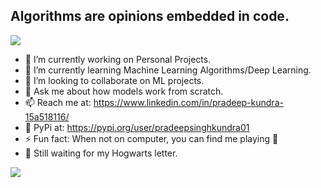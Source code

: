 ## Algorithms are opinions embedded in code.
<img src="https://github.com/Iampradeepkundra/Iampradeepkundra/blob/master/biker.gif">

- 🔭 I’m currently working on Personal Projects.
- 🌱 I’m currently learning Machine Learning Algorithms/Deep Learning.
- 👯 I’m looking to collaborate on ML projects.
- 💬 Ask me about how models work from scratch.
- 📫 Reach me at: https://www.linkedin.com/in/pradeep-kundra-15a518116/
- 🐍 PyPi at: https://pypi.org/user/pradeepsinghkundra01
- ⚡ Fun fact: When not on computer, you can find me playing 🎸
- 🧙 Still waiting for my Hogwarts letter. 



[![](https://github-readme-stats.vercel.app/api?username=Iampradeepkundra&show_icons=true&title_color=fff&icon_color=79ff97&text_color=9f9f9f&bg_color=151515)](https://github.com/geekquad/github-readme-stats)


